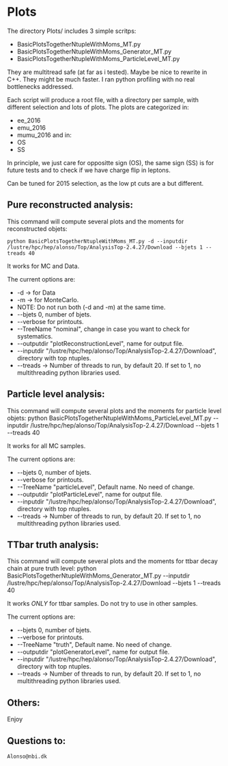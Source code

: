 

# Plots 

The directory Plots/ includes 3 simple scritps:
- BasicPlotsTogetherNtupleWithMoms_MT.py
- BasicPlotsTogetherNtupleWithMoms_Generator_MT.py
- BasicPlotsTogetherNtupleWithMoms_ParticleLevel_MT.py

They are multitread safe (at far as i tested). Maybe be nice to rewrite in C++. They might be much faster. I ran python profiling with no real bottlenecks addressed.

Each script will produce a root file, with a directory per sample, with different selection and lots of plots. The plots are categorized in:
- ee_2016
- emu_2016
- mumu_2016
and in:
- OS 
- SS

In principle, we just care for oppositte sign (OS), the same sign (SS) is for future tests and to check if we have charge flip in leptons. 

Can be tuned for 2015 selection, as the low pt cuts are a but different.

## Pure reconstructed analysis:
This command will compute several plots and the moments for reconstructed objets:

	python BasicPlotsTogetherNtupleWithMoms_MT.py -d --inputdir /lustre/hpc/hep/alonso/Top/AnalysisTop-2.4.27/Download --bjets 1 --treads 40

It works for MC and Data.

The current options are:
- -d -> for Data
- -m -> for MonteCarlo.
- NOTE: Do not run both (-d and -m) at the same time.
- --bjets 0, number of bjets.
- --verbose for printouts.
- --TreeName "nominal", change in case you want to check for systematics.
- --outputdir "plotReconstructionLevel", name for output file.
- --inputdir "/lustre/hpc/hep/alonso/Top/AnalysisTop-2.4.27/Download", directory with top ntuples.
- --treads -> Number of threads to run, by default 20. If set to 1, no multithreading python libraries used.


## Particle level analysis:
This command will compute several plots and the moments for particle level objets:
	python BasicPlotsTogetherNtupleWithMoms_ParticleLevel_MT.py --inputdir /lustre/hpc/hep/alonso/Top/AnalysisTop-2.4.27/Download --bjets 1 --treads 40

It works for all MC samples.

The current options are:
- --bjets 0, number of bjets.
- --verbose for printouts.
- --TreeName "particleLevel", Default name. No need of change. 
- --outputdir "plotParticleLevel", name for output file.
- --inputdir "/lustre/hpc/hep/alonso/Top/AnalysisTop-2.4.27/Download", directory with top ntuples.
- --treads -> Number of threads to run, by default 20. If set to 1, no multithreading python libraries used.

## TTbar truth analysis:

This command will compute several plots and the moments for ttbar decay chain at pure truth level: 
	python BasicPlotsTogetherNtupleWithMoms_Generator_MT.py --inputdir /lustre/hpc/hep/alonso/Top/AnalysisTop-2.4.27/Download --bjets 1 --treads 40

It works *ONLY* for ttbar samples. Do not try to use in other samples.

The current options are:
- --bjets 0, number of bjets.
- --verbose for printouts.
- --TreeName "truth", Default name. No need of change. 
- --outputdir "plotGeneratorLevel", name for output file.
- --inputdir "/lustre/hpc/hep/alonso/Top/AnalysisTop-2.4.27/Download", directory with top ntuples.
- --treads -> Number of threads to run, by default 20. If set to 1, no multithreading python libraries used.

## Others:
Enjoy

## Questions to:
	Alonso@nbi.dk

